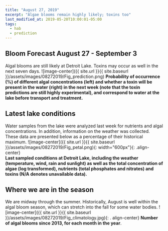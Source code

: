 ```yaml
---
title: "August 27, 2019"
excerpt: "Algae blooms remain highly likely; toxins too"
last_modified_at: 2019-05-20T10:00:01-05:00
tags: 
  - hab
  - prediction
---
```

## Bloom Forecast August 27 - September 3
Algal blooms are still likely at Detroit Lake. Toxins may occur as well in the next seven days.
![image-center]({{ site.url }}{{ site.baseurl }}/assets/images/08272019/Fig_prediction.png)
__Probability of occurrence (%) of different algal concentrations (left) and whether a toxin will be  present in the water (right) in the next week (note that the toxin predictions are still highly      experimental), and correspond to water at the lake before transport and treatment.__

## Latest lake conditions
Water samples from the lake were analyzed last week for nutrients and algal concentrations. In       addition, information on the weather was collected. These data are presented below as a percentage   of their historical maximum.
![image-center]({{ site.url }}{{ site.baseurl }}/assets/images/08272019/Fig_petal.png){:             width="600px"}{: .align-center}
<br clear="all" />
__Last sampled conditions at Detroit Lake, including the weather (temperature, wind, rain and        sunlight) as well as the total concentration of algae (log transformed), nutrients (total phosphates and nitrates) and  toxins (N/A denotes unavailable data).__

## Where we are in the season
We are midway through the summer. Historically, August is well within the algal bloom season, which  can stretch into the fall for some water bodies.
![image-center]({{ site.url }}{{ site.baseurl }}/assets/images/08272019/Fig_climatology.jpg){: .     align-center}
__Number of algal blooms since 2013, for each month in the year__.
